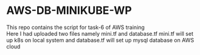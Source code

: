 # AWS-DB-MINIKUBE-WP
This repo contains the script for task-6 of AWS training  
Here I had uploaded two files namely mini.tf and database.tf 
mini.tf will set up k8s on local system and database.tf will set up  mysql database on AWS cloud
